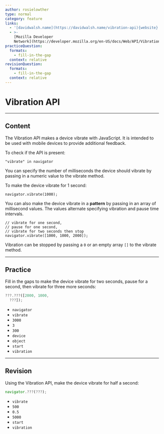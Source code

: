 ```yaml
---
author: rosielowther
type: normal
category: feature
links:
  - '[davidwalsh.name](https://davidwalsh.name/vibration-api){website}'
  - >-
    [Mozilla Developer
    Network](https://developer.mozilla.org/en-US/docs/Web/API/Vibration_API){website}
practiceQuestion:
  formats:
    - fill-in-the-gap
  context: relative
revisionQuestion:
  formats:
    - fill-in-the-gap
  context: relative
---
```


# Vibration API


---

## Content

The Vibration API makes a device vibrate with JavaScript. It is intended to be used with mobile devices to provide additional feedback.

To check if the API is present:

```plain-text
"vibrate" in navigator
```

You can specify the number of milliseconds the device should vibrate by passing in a numeric value to the vibrate method.

To make the device vibrate for 1 second:

```plain-text
navigator.vibrate(1000);
```

You can also make the device vibrate in a **pattern** by passing in an array of millisecond values. The values alternate specifying vibration and pause time intervals.

```plain-text
// vibrate for one second,
// pause for one second,
// vibrate for two seconds then stop
navigator.vibrate([1000, 1000, 2000]);     
```

Vibration can be stopped by passing a `0` or an empty array `[]` to the vibrate method.


---

## Practice

Fill in the gaps to make the device vibrate for two seconds, pause for a second, then vibrate for three more seconds:

```javascript
???.???([2000, 1000,
  ???]);
```

- `navigator`
- `vibrate`
- `3000`
- `3`
- `300`
- `device`
- `object`
- `start`
- `vibration`


---

## Revision

Using the Vibration API, make the device vibrate for half a second:

```javascript
navigator.???(???);
```

- `vibrate`
- `500`
- `0.5`
- `5000`
- `start`
- `vibration`
 
